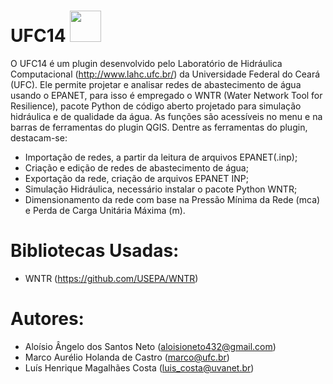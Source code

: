 # UFC14 <img src="https://github.com/user-attachments/assets/456370e0-298f-4fad-9258-9c904636c6ed" width = "50px" />
</div>

O UFC14 é um plugin desenvolvido pelo Laboratório de Hidráulica Computacional (http://www.lahc.ufc.br/) da Universidade Federal do Ceará (UFC). Ele permite projetar e analisar redes de abastecimento de água usando o EPANET, para isso é empregado o WNTR (Water Network Tool for Resilience), pacote Python de código aberto projetado para simulação hidráulica e de qualidade da água. As funções são acessíveis no menu e na barras de ferramentas do plugin QGIS. Dentre as ferramentas do plugin, destacam-se:
 - Importação de redes, a partir da leitura de arquivos EPANET(.inp); 
 - Criação e edição de redes de abastecimento de água; 
 - Exportação da rede, criação de arquivos EPANET INP; 
 - Simulação Hidráulica, necessário instalar o pacote Python WNTR; 
 - Dimensionamento da rede com base na Pressão Mínima da Rede (mca) e Perda de Carga Unitária Máxima (m).
 
 # Bibliotecas Usadas:
 - WNTR (https://github.com/USEPA/WNTR)

# Autores:
 - Aloísio Ângelo dos Santos Neto (aloisioneto432@gmail.com)
 - Marco Aurélio Holanda de Castro (marco@ufc.br)
 - Luís Henrique Magalhães Costa (luis_costa@uvanet.br)
